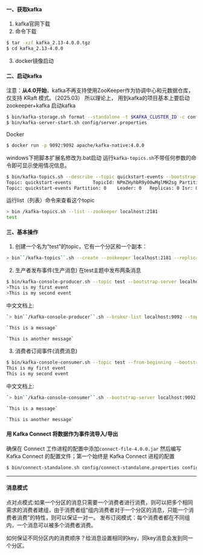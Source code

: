 #### 一、获取kafka
1. kafka官网下载
2. 命令下载
```bash
$ tar -xzf kafka_2.13-4.0.0.tgz
$ cd kafka_2.13-4.0.0
```
3. docker镜像启动
#### 二、启动kafka
注意：**从4.0开始**，kafka不再支持使用ZooKeeper作为协调中心和元数据仓库，仅支持 KRaft 模式。（2025.03）
所以理论上， 用到kafka的项目基本上要启动zookeeper+kafka
启动kafka
```bash
$ bin/kafka-storage.sh format --standalone -t $KAFKA_CLUSTER_ID -c config/server.properties
$ bin/kafka-server-start.sh config/server.properties

```
Docker
```bash
$ docker run -p 9092:9092 apache/kafka-native:4.0.0
```
windows下把脚本扩展名修改为.bat启动
运行`kafka-topics.sh`不带任何参数的命令即可显示使用情况信息。
```bash
$ bin/kafka-topics.sh --describe --topic quickstart-events --bootstrap-server localhost:9092
Topic: quickstart-events        TopicId: NPmZHyhbR9y00wMglMH2sg PartitionCount: 1       ReplicationFactor: 1	Configs:
Topic: quickstart-events Partition: 0    Leader: 0   Replicas: 0 Isr: 0
```
运行list（列表）命令来查看这个topic
```bash
> bin /kafka-topics.sh --list --zookeeper localhost:2181
test
```
#### 三、基本操作
1. 创建一个名为“test”的topic，它有一个分区和一个副本：
```bash
> bin``/kafka-topics``.sh --create --zookeeper localhost:2181 --replication-factor 1 --partitions 1 --topic` `test
```
2. 生产者发布事件(生产消息)
在test主题中发布两条消息
```bash
$ bin/kafka-console-producer.sh --topic test --bootstrap-server localhost:9092
>This is my first event
>This is my second event
```
中文文档上:
```bash
`> bin``/kafka-console-producer``.sh --broker-list localhost:9092 --topic` `test`

`This is a message`

`This is another message`
```
3. 消费者订阅事件(消费消息)
```bash
$ bin/kafka-console-consumer.sh --topic test --from-beginning --bootstrap-server localhost:9092
This is my first event
This is my second event
```
中文文档上:
```bash
`> bin``/kafka-console-consumer``.sh --bootstrap-server localhost:9092 --topic` `test` `--from-beginning`

`This is a message`

`This is another message`
```

#### 用 Kafka Connect 将数据作为事件流导入/导出
确保在 Connect 工作进程的配置中添加`connect-file-4.0.0.jar`
然后编写 Kafka Connect 的配置文件；第一个始终是 Kafka Connect 进程的配置
```bash
$ bin/connect-standalone.sh config/connect-standalone.properties config/connect-file-source.properties config/connect-file-sink.properties
```

---
#### 消息模式
点对点模式:如果一个分区的消息只需要一个消费者进行消费，则可以把多个相同需求的消费者建组，由于消费者组“组内消费者对于一个分区的消息，只能一个消费者消费”的特性，则可以保证一对一。
发布订阅模式：每个消费者都在不同组内，一个消息可以被多个消费者消费。

如何保证不同分区内的消费顺序？给消息设置相同的key，同key消息会发到同一个分区。
